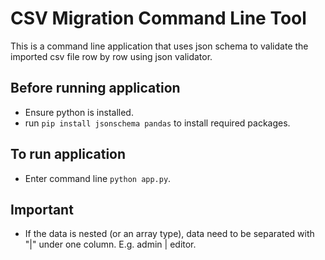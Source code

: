 # CSV Migration Command Line Tool
This is a command line application that uses json schema to validate the imported csv file row by row using json validator.

## Before running application
- Ensure python is installed.
- run `pip install jsonschema pandas` to install required packages.

## To run application
- Enter command line `python app.py`.

## Important
- If the data is nested (or an array type), data need to be separated with "|" under one column. E.g. admin | editor.
